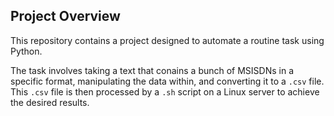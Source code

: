 ## Project Overview

This repository contains a project designed to automate a routine task using Python.

The task involves taking a text that conains a bunch of MSISDNs in a specific format, manipulating the data within, and converting it to a `.csv` file. This `.csv` file is then processed by a `.sh` script on a Linux server to achieve the desired results.
